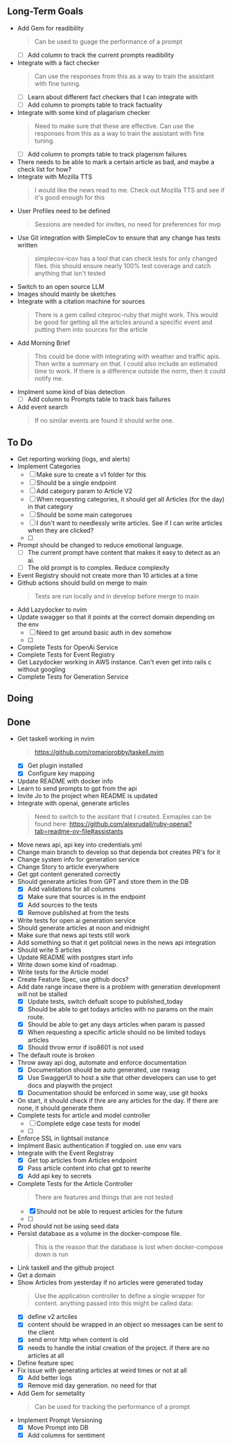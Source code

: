 ## Long-Term Goals

- Add Gem for readibility
    > Can be used to guage the performance of a prompt
    * [ ] Add column to track the current prompts readibility
- Integrate with a fact checker
    > Can use the responses from this as a way to train the assistant with fine tuning.
    * [ ] Learn about different fact checkers that I can integrate with
    * [ ] Add column to prompts table to track factuality
- Integrate with some kind of plagarism checker
    > Need to make sure that these are effective.
    > Can use the responses from this as a way to train the assistant with fine tuning.
    * [ ] Add column to prompts table to track plagerism failures
- There needs to be able to mark a certain article as bad, and maybe a  check list for how?
- Integrate with Mozilla TTS
    > I would like the news read to me. Check out Mozilla TTS and see if it's good enough for this
- User Profiles need to be defined
    > Sessions are needed for invites, no need for preferences for mvp
- Use Git integration with SimpleCov to ensure that any change has tests written
    > simplecov-icov has a tool that can check tests for only changed files. this should ensure nearly 100% test coverage and catch anything that isn't tested
- Switch to an open source LLM
- Images should mainly be sketches
- Integrate with a citation machine for sources
    > There is a gem called citeproc-ruby that might work. This would be good for getting all the articles around a specific event and putting them into sources for the article
- Add Morning Brief
    > This could be done with integrating with weather and traffic apis. Then write a summary on that. I could also include an estimated time to work. If there is a difference outside the norm, then it could notify me. 
- Implment some kind of bias detection
    * [ ] Add column to Prompts table to track bais failures
- Add event search
    > If no similar events are found it should write one.

## To Do

- Get reporting working (logs, and alerts)
- Implement Categories
    * [ ] Make sure to create a v1 folder for this
    * [ ] Should be a single endpoint
    * [ ] Add category param to Article V2
    * [ ] When requesting categories, it should get all Articles (for the day) in that category
    * [ ] Should be some main categorues
    * [ ] I don't want to needlessly write articles. See if I can write articles when they are clicked?
    * [ ] 
- Prompt should be changed to reduce emotional language.
    * [ ] The current prompt have content that makes it easy to detect as an ai. 
    * [ ] The old prompt is to complex. Reduce complexity
- Event Registry should not create more than 10 articles at a time
- Github actions should build on merge to main
    > Tests are run locally and in develop before merge to main 
- Add Lazydocker to nvim
- Update swagger so that it points at the correct domain depending on the env
    * [ ] Need to get around basic auth in dev somehow
    * [ ] 
- Complete Tests for OpenAi Service
- Complete Tests for Event Registry
- Get Lazydocker working in AWS instance. Can't even get into rails c without googling
- Complete Tests for Generation Service

## Doing


## Done

- Get taskell working in nvim
    > https://github.com/romariorobby/taskell.nvim
    * [x] Get plugin installed
    * [x] Configure key mapping
- Update README with docker info
- Learn to send prompts to gpt from the api
- Invite Jo to the project when README is updated
- Integrate with openai, generate articles
    > Need to switch to the assitant that I created. Exmaples can be found here: https://github.com/alexrudall/ruby-openai?tab=readme-ov-file#assistants
- Move news api, api key into credentials.yml
- Change main branch to develop so that dependa bot creates PR's for it
- Change system info for generation service
- Change Story to article everywhere
- Get gpt content generated correctly
- Should generate articles from GPT and store them in the DB
    * [x] Add validations for all columns
    * [x] Make sure that sources is in the endpoint
    * [x] Add sources to the tests
    * [x] Remove published at from the tests
- Write tests for open ai generation service
- Should generate articles at noon and midnight
- Make sure that news api tests still work
- Add something so that it get politcial news in the news api integration
- Should write 5 articles
- Update README with postgres start info
- Write down some kind of roadmap.
- Write tests for the Article model
- Create Feature Spec, use github docs?
- Add date range incase there is a problem with generation development will not be stalled
    * [x] Update tests, switch defualt scope to published_today
    * [x] Should be able to get todays articles with no params on the main route.
    * [x] Should be able to get any days articles when param is passed
    * [x] When requesting a specific article should no be limited todays articles
    * [x] Should throw error if iso8601  is not used
- The default route is broken
- Throw away api dog, automate and enforce documentation
    * [x] Documentation should be auto generated, use rswag
    * [x] Use SwaggerUI to host a site that other developers can use to get docs and playwith the project
    * [x] Documentation should be  enforced in some way, use git hooks
- On start, it should check if thre are any articles for the day. If there are none, it should generate them
- Complete tests for article and model controller
    * [ ] Complete edge case tests for model
    * [ ] 
- Enforce SSL in lightsail instance
- Implment Basic authentication if toggled on. use env vars
- Integrate with the Event Registray
    * [x] Get top articles from Articles endpoint
    * [x] Pass article content into chat gpt to rewrite
    * [x] Add api key to secrets
- Complete Tests for the Article Controller
    > There are features and things that are not tested
    * [x] Should not be able to request articles for the future
    * [ ] 
- Prod should not be using seed data
- Persist database as a volume in the docker-compose file.
    > This is the reason that the database is lost when docker-compose down is run
- Link taskell and the github project
- Get a domain
- Show Articles from yesterday if no articles were generated today
    > Use the application controller to define a single wrapper for content. anything passed into this might be called data:
    * [x] define v2 artciles
    * [x] content should be wrapped in an object so messages can be sent to the client
    * [x] send error http when content is old
    * [x] needs to handle the initial creation of the project. if there are no articles at all
- Define feature spec
- Fix issue with generating articles at weird times or not at all
    * [x] Add better logs 
    * [x] Remove mid day generation. no need for that
- Add Gem for semetality
    > Can be used for tracking the performance of a prompt
- Implement Prompt Versioning
    * [x] Move Prompt into DB
    * [x] Add columns for sentiment
